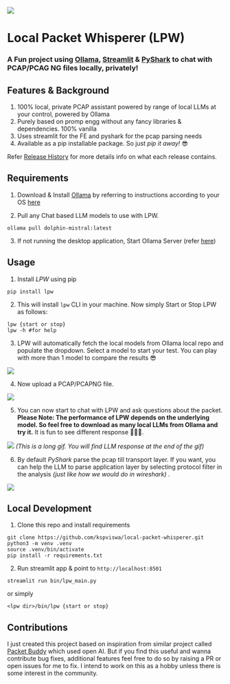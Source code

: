 ![](gifs/lpw_logo_small.png)

# Local Packet Whisperer (LPW)

### A Fun project using [Ollama](https://github.com/ollama), [Streamlit](https://streamlit.io) & [PyShark](https://github.com/KimiNewt/pyshark) to chat with PCAP/PCAG NG files locally, privately!

## Features & Background

1) 100% local, private PCAP assistant powered by range of local LLMs at your control, powered by Ollama
2) Purely based on promp engg without any fancy libraries & dependencies. 100% vanilla
3) Uses streamlit for the FE and pyshark for the pcap parsing needs
4) Available as a pip installable package. So just *pip it away!* 😎

Refer [Release History](https://github.com/kspviswa/local-packet-whisperer/releases) for more details info on what each release contains.

## Requirements

1) Download & Install [Ollama](https://ollama.ai) by referring to instructions according to your OS [here](https://ollama.com/download)

2) Pull any Chat based LLM models to use with LPW.
```
ollama pull dolphin-mistral:latest
```
3) If not running the desktop application, Start Ollama Server (refer [here](https://github.com/ollama/ollama?tab=readme-ov-file#start-ollama))

## Usage

1) Install *LPW* using pip
```
pip install lpw
```

2) This will install `lpw` CLI in your machine. Now simply Start or Stop LPW as follows:

```
lpw {start or stop}
lpw -h #for help
```

3) LPW will automatically fetch the local models from Ollama local repo and populate the dropdown. Select a model to start your test. You can play with more than 1 model to compare the results 😎

![](gifs/select_models.gif)

4) Now upload a PCAP/PCAPNG file.

![](gifs/upload_pcap.gif)

5) You can now start to chat with LPW and ask questions about the packet. **Please Note: The performance of LPW depends on the underlying model. So feel free to download as many local LLMs from Ollama and try it.** It is fun to see different response 🤩🤩🤩.

![](gifs/packet_chat.gif)
*(This is a long gif. You will find LLM response at the end of the gif)*

6) By default *PyShark* parse the pcap till transport layer. If you want, you can help the LLM to parse application layer by selecting protocol filter in the analysis *(just like how we would do in wireshark)* .

![](gifs/chat_with_ntp.gif)

## Local Development

1) Clone this repo and install requirements
```
git clone https://github.com/kspviswa/local-packet-whisperer.git
python3 -m venv .venv
source .venv/bin/activate
pip install -r requirements.txt
```
2) Run streamlit app & point to `http://localhost:8501`
```
streamlit run bin/lpw_main.py
```
or simply
```
<lpw dir>/bin/lpw {start or stop}
```

## Contributions

I just created this project based on inspiration from similar project called [Packet Buddy](https://github.com/automateyournetwork/packet_buddy) which used open AI. But if you find this useful and wanna contribute bug fixes, additional features feel free to do so by raising a PR or open issues for me to fix. I intend to work on this as a hobby unless there is some interest in the community.

